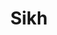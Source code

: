 ---
title: Sikh
crosslinks:
- The_Donald
- ABCDesis
- india
- exmuslim
- islam
- syriancivilwar
- SuicideWatch
- atheism
- autotldr
- SikhNews
- Donald
- AskThe_Donald
- Serendipity
- stopsmoking
- Star_wars_Rogue_One
- AskReddit
- exmormon
- Fuckthealtright
- sikhs
- TrueChristian
---